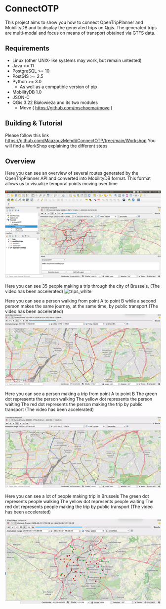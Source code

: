 # ConnectOTP
This project aims to show you how to connect OpenTripPlanner and MobilityDB and to display the generated trips on Qgis. The generated trips are multi-modal and focus on means of transport obtained via GTFS data.

Requirements
------------

*   Linux (other UNIX-like systems may work, but remain untested)
*   Java >= 11
*   PostgreSQL >= 10
*   PostGIS >= 2.5
*	Python >= 3.0
	* As well as a compatible version of pip 
*   MobilityDB 1.0
*   JSON-C
*   QGis 3.22 Białowieża and its two modules
	* Move ( https://github.com/mschoema/move )

Building & Tutorial
-----------------------

Please follow this link	https://github.com/MaazouzMehdi/ConnectOTP/tree/main/Workshop
You will find a WorkShop explaining the different steps


Overview
-----------------------
Here you can see an overview of several routes generated by the OpenTripPlanner API and converted into MobilityDB format. This format allows us to visualize temporal points moving over time

<img src="images/06.png" width="700" alt="Overview"/>

Here you can see 35 people making a trip through the city of Brussels.
(The video has been accelerated)
![trips_white](https://github.com/MaazouzMehdi/ConnectOTP/blob/main/images/35Trips.gif?raw=true)

Here you can see a person walking from point A to point B while a second person makes the same journey, at the same time, by public transport
(The video has been accelerated)
![trips_white](https://github.com/MaazouzMehdi/ConnectOTP/blob/main/images/comparisonTrip.gif?raw=true)

Here you can see a person making a trip from point A to point B
The green dot represents the person walking
The yellow dot represents the person waiting
The red dot represents the person making the trip by public transport
(The video has been accelerated)

![trips_white](https://github.com/MaazouzMehdi/ConnectOTP/blob/main/images/advancedtrip.gif?raw=true)

Here you can see a lot of people making trip in Brussels
The green dot represents people walking
The yellow dot represents people waiting
The red dot represents people making the trip by public transport
(The video has been accelerated)

![trips_white](https://github.com/MaazouzMehdi/ConnectOTP/blob/main/images/73advancedtrips.gif?raw=true)
